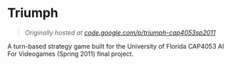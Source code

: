 # Triumph

> _Originally hosted at [code.google.com/p/triumph-cap4053sp2011](code.google.com/p/triumph-cap4053sp2011)_

A turn-based strategy game built for the University of Florida CAP4053 AI For Videogames (Spring 2011) final project.

